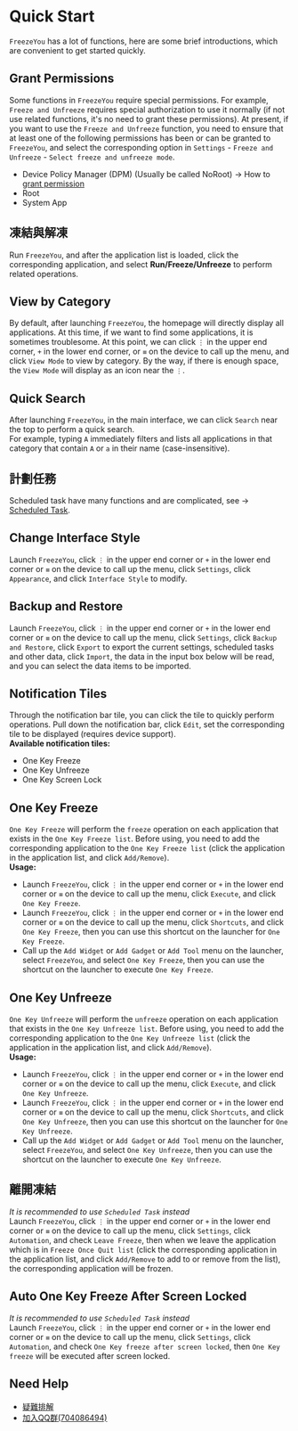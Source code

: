 # Quick Start
`FreezeYou` has a lot of functions, here are some brief introductions, which are convenient to get started quickly.

## Grant Permissions
Some functions in `FreezeYou` require special permissions. For example, `Freeze and Unfreeze` requires special authorization to use it normally (if not use related functions, it's no need to grant these permissions). At present, if you want to use the `Freeze and Unfreeze` function, you need to ensure that at least one of the following permissions has been or can be granted to `FreezeYou`, and select the corresponding option in `Settings` - `Freeze and Unfreeze` - `Select freeze and unfreeze mode`.
* Device Policy Manager (DPM) (Usually be called NoRoot) → How to [grant permission](./enable-mroot.html)
* Root
* System App

## 凍結與解凍 <Badge text="Be extra cautious" type="warning"/>
Run `FreezeYou`, and after the application list is loaded, click the corresponding application, and select **Run/Freeze/Unfreeze** to perform related operations.

## View by Category <Badge text="1.13+" type="tip"/>
By default, after launching `FreezeYou`, the homepage will directly display all applications. At this time, if we want to find some applications, it is sometimes troublesome. At this point, we can click `⋮` in the upper end corner, `+` in the lower end corner, or `≡` on the device to call up the menu, and click `View Mode` to view by category. By the way, if there is enough space, the `View Mode` will display as an icon near the `⋮`.

## Quick Search <Badge text="2.13+" type="tip"/>
After launching `FreezeYou`, in the main interface, we can click `Search` near the top to perform a quick search.   
For example, typing `A` immediately filters and lists all applications in that category that contain `A` or `a` in their name (case-insensitive).

## 計劃任務 <Badge text="6.0+" type="tip"/>
Scheduled task have many functions and are complicated, see → [Scheduled Task](./schedules.html).

## Change Interface Style <Badge text="4.0+" type="tip"/>
Launch `FreezeYou`, click `⋮` in the upper end corner or `+` in the lower end corner or `≡` on the device to call up the menu, click `Settings`, click `Appearance`, and click `Interface Style` to modify.

## Backup and Restore <Badge text="8.8+" type="tip"/>
Launch `FreezeYou`, click `⋮` in the upper end corner or `+` in the lower end corner or `≡` on the device to call up the menu, click `Settings`, click `Backup and Restore`, click `Export` to export the current settings, scheduled tasks and other data, click `Import`, the data in the input box below will be read, and you can select the data items to be imported.

## Notification Tiles
Through the notification bar tile, you can click the tile to quickly perform operations. Pull down the notification bar, click `Edit`, set the corresponding tile to be displayed (requires device support).  
__Available notification tiles:__  
* One Key Freeze
* One Key Unfreeze
* One Key Screen Lock

## One Key Freeze
`One Key Freeze` will perform the `freeze` operation on each application that exists in the `One Key Freeze list`. Before using, you need to add the corresponding application to the `One Key Freeze list` (click the application in the application list, and click `Add/Remove`).  
**Usage:**  
* Launch `FreezeYou`, click `⋮` in the upper end corner or `+` in the lower end corner or `≡` on the device to call up the menu, click `Execute`, and click `One Key Freeze`.
* Launch `FreezeYou`, click `⋮` in the upper end corner or `+` in the lower end corner or `≡` on the device to call up the menu, click `Shortcuts`, and click `One Key Freeze`, then you can use this shortcut on the launcher for `One Key Freeze`.
* Call up the `Add Widget` or `Add Gadget` or `Add Tool` menu on the launcher, select `FreezeYou`, and select `One Key Freeze`, then you can use the shortcut on the launcher to execute `One Key Freeze`.

## One Key Unfreeze
`One Key Unfreeze` will perform the `unfreeze` operation on each application that exists in the `One Key Unfreeze list`. Before using, you need to add the corresponding application to the `One Key Unfreeze list` (click the application in the application list, and click `Add/Remove`).  
__Usage:__  
* Launch `FreezeYou`, click `⋮` in the upper end corner or `+` in the lower end corner or `≡` on the device to call up the menu, click `Execute`, and click `One Key Unfreeze`.
* Launch `FreezeYou`, click `⋮` in the upper end corner or `+` in the lower end corner or `≡` on the device to call up the menu, click `Shortcuts`, and click `One Key Unfreeze`, then you can use this shortcut on the launcher for `One Key Unfreeze`.
* Call up the `Add Widget` or `Add Gadget` or `Add Tool` menu on the launcher, select `FreezeYou`, and select `One Key Unfreeze`, then you can use the shortcut on the launcher to execute `One Key Unfreeze`.

## 離開凍結
_It is recommended to use `Scheduled Task` instead_  
Launch `FreezeYou`, click `⋮` in the upper end corner or `+` in the lower end corner or `≡` on the device to call up the menu, click `Settings`, click `Automation`, and check `Leave Freeze`, then when we leave the application which is in `Freeze Once Quit list` (click the corresponding application in the application list, and click `Add/Remove` to add to or remove from the list), the corresponding application will be frozen.

## Auto One Key Freeze After Screen Locked
_It is recommended to use `Scheduled Task` instead_  
Launch `FreezeYou`, click `⋮` in the upper end corner or `+` in the lower end corner or `≡` on the device to call up the menu, click `Settings`, click `Automation`, and check `One Key freeze after screen locked`, then `One Key freeze` will be executed after screen locked.

## Need Help
* [疑難排解](../faq/)
* [加入QQ群(704086494)](https://jq.qq.com/?_wv=1027&k=5RJffet)


